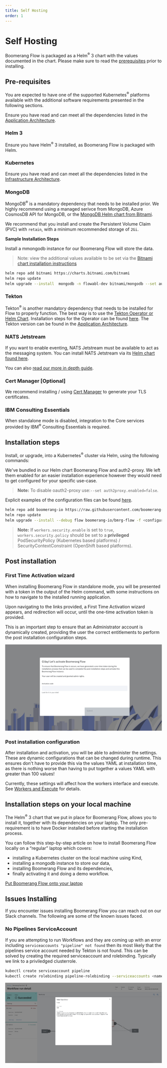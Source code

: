 ```yaml
---
title: Self Hosting
order: 1
---
```


# Self Hosting

Boomerang Flow is packaged as a Helm<sup>®</sup> 3 chart with the values documented in the chart. Please make sure to read the [prerequisites](#pre-requisites) prior to installing.

## Pre-requisites

You are expected to have one of the supported Kubernetes<sup>®</sup> platforms available with the additional software requirements presented in the following sections.

Ensure you have read and can meet all the dependencies listed in the [Application Architecture](../architecture/application).

### Helm 3

Ensure you have Helm<sup>®</sup> 3 installed, as Boomerang Flow is packaged with Helm.

### Kubernetes

Ensure you have read and can meet all the dependencies listed in the [Infrastructure Architecture](../architecture/infrastructure).

### MongoDB

MongoDB<sup>®</sup> is a mandatory dependency that needs to be installed prior. We highly recommend using a managed serivce from MongoDB, Azure CosmosDB API for MongoDB, or the [MongoDB Helm chart from Bitnami](https://bitnami.com/stack/mongodb/helm).

We recommend that you install and create the Persistent Volume Claim (PVC) with `retain`, with a minimum recommended storage of `2Gi`.

**Sample Installation Steps**

Install a mmongodb instance for our Boomerang Flow will store the data.

> Note: view the additional values available to be set via the [Bitnami chart installation instructions](https://github.com/bitnami/charts/tree/main/bitnami/mongodb/#installing-the-chart)

```sh
helm repo add bitnami https://charts.bitnami.com/bitnami
helm repo update
helm upgrade --install  mongodb -n flowabl-dev bitnami/mongodb --set auth.databases={boomerang} --set auth.usernames={boomerang} --set readinessProbe.timeoutSeconds=20
```

### Tekton

Tekton<sup>®</sup> is another mandatory dependency that needs to be installed for Flow to properly function. The best way is to use the [Tekton Operator or Helm Chart](https://github.com/tektoncd/operator/releases). Installation steps for the Operator can be found [here](https://tekton.dev/docs/pipelines/install/). The Tekton version can be found in the [Application Architecture](../architecture/application).

### NATS Jetstream

If you want to enable eventing, NATS Jetstream must be available to act as the messaging system. You can install NATS Jetstream via its [Helm chart found here](https://artifacthub.io/packages/helm/nats/nack).

You can also [read our more in depth guide](boomerang-flow/installing/installing-nats-jetstream).

### Cert Manager [Optional]

We recommend installing / using [Cert Manager](https://cert-manager.io/docs/installation/helm/) to generate your TLS certificates.

### IBM Consulting Essentials

When standalone mode is disabled, integration to the Core services provided by IBM<sup>®</sup> Consulting Essentials is required.

## Installation steps

Install, or upgrade, into a Kubernetes<sup>®</sup> cluster via Helm, using the following commands:

We've bundled in our Helm chart Boomerang Flow and auth2-proxy. We left them enabled for an easier installation experience however they would need to get configured for your specific use-case.

> **Note:** To disable oauth2-proxy use:`--set auth2proxy.enabled=false`.

Explicit examples of the configuration files can be found [here](https://github.com/boomerang-io/charts/tree/main/examples).

```sh
helm repo add boomerang-io https://raw.githubusercontent.com/boomerang-io/charts/index
helm repo update
helm upgrade --install --debug flow boomerang-io/bmrg-flow -f <configuration.yaml>
```

> **Note:** If `workers.security.enable` is set to `true`, `workers.security.policy` should be set to a **privileged** PodSecurityPolicy (Kubernetes based platforms) / SecurityContextConstraint (OpenShift based platforms).

## Post installation

### First Time Activation wizard

When installing Boomerang Flow in standalone mode, you will be presented with a token in the output of the Helm command, with some instructions on how to navigate to the installed running application.

Upon navigating to the links provided, a First Time Activation wizard appears, and redirection will occur, until the one-time activation token is provided.

This is an important step to ensure that an Administrator account is dynamically created, providing the user the correct entitlements to perform the post installation configuration steps.

![Activation wizard screen](./assets/activation-screen.png)

### Post installation configuration

After installation and activation, you will be able to administer the settings. These are dynamic configurations that can be changed during runtime. This ensures don't have to provide this via the values YAML at installation time, as there is nothing worse than having to put together a values YAML with greater than 100 values!

Currently, these settings will affect how the workers interface and execute. See [Workers and Execute](../architecture/worker-and-executor-architecture) for details.

## Installation steps on your local machine

The Helm<sup>®</sup> 3 chart that we put in place for Boomerang Flow, allows you to install it, together with its dependencies on your laptop. The only pre-requirement is to have Docker installed before starting the installation process.

You can follow this step-by-step article on how to install Boomerang Flow locally on a “regular” laptop which covers:

- installing a Kubernetes cluster on the local machine using Kind,
- installing a mongodb instance to store our data,
- installing Boomerang Flow and its dependencies,
- finally activating it and doing a demo workflow.

[Put Boomerang Flow onto your laptop](https://itnext.io/lets-put-boomerang-flow-on-our-laptop-8a63eac2b9e5)

## Issues Installing

If you encounter issues installing Boomerang Flow you can reach out on our Slack channels. The following are some of the known issues faced.

### No Pipelines ServiceAccount

If you are attempting to run Workflows and they are coming up with an error including `serviceaccounts "pipeline" not found` then its most likely that the pipelines service account needed by Tekton is not found. This can be solved by creating the required serviceaccount and rolebinding. Typically we link to a priviledged clusterrole.

```sh
kubectl create serviceaccount pipeline
kubectl create rolebinding pipeline-rolebinding --serviceaccounts <namespace>:pipeline --clusterrole=<clusterrole>
```

![ServiceAccount Error](./assets/installing-issues-serviceaccount.png)
